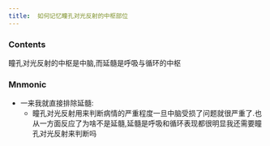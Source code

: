 ```yaml
---
title:  如何记忆瞳孔对光反射的中枢部位
--- 
```

### Contents
瞳孔对光反射的中枢是中脑,而延髓是呼吸与循环的中枢

### Mnmonic
- 一来我就直接排除延髓:
  - 瞳孔对光反射用来判断病情的严重程度一旦中脑受损了问题就很严重了.也从一方面反应了为啥不是延髓,延髓是呼吸和循环表现都很明显我还需要瞳孔对光反射来判断吗 
